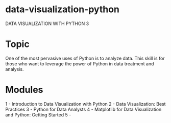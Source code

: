 # data-visualization-python
DATA VISUALIZATION WITH PYTHON 3

# Topic
One of the most pervasive uses of Python is to analyze data. This skill is for those who want to leverage the power of Python in data treatment and analysis.

# Modules
1 - Introduction to Data Visualization with Python
2 - Data Visualization: Best Practices
3 - Python for Data Analysts
4 - Matplotlib for Data Visualization and Python: Getting Started
5 - 
